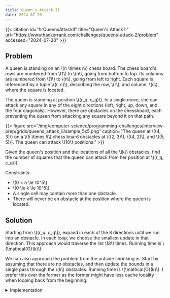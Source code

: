 ```yaml
---
title: Queen's Attack II
date: 2024-07-20
---
```


{{< citation
  id="hrQueensAttackII"
  title="Queen's Attack II"
  url="https://www.hackerrank.com/challenges/queens-attack-2/problem"
  accessed="2024-07-20" >}}

## Problem

A queen is standing on an \\(n \times n\\) chess board. The chess
board's rows are numbered from \\(1\\) to \\(n\\), going from bottom to
top. Its columns are numbered from \\(1\\) to \\(n\\), going from left
to right. Each square is referenced by a tuple \\((r, c)\\), describing
the row, \\(r\\), and column, \\(c\\), where the square is located.

The queen is standing at position \\((r_q, c_q)\\). In a single move,
she can attack any square in any of the eight directions (left, right,
up, down, and the four diagonals). However, there are obstacles on the
chessboard, each preventing the queen from attacking any square beyond
it on that path.

{{< figure
  src="/img/computer-science/programming-challenges/interview-prep/grids/queens_attack_ii/sample_5x5.png"
  caption="The queen at \\((4, 3)\\) on a \\(5 \times 5\\) chess board obstacles at \\((2, 3)\\), \\((4, 2)\\), and \\((5, 5)\\). The queen can attack \\(10\\) positions." >}}

Given the queen's position and the locations of all the \\(k\\)
obstacles, find the number of squares that the queen can attack from her
position at \\((r_q, c_q\\)).

Constraints:

* \\(0 < n \le 10^5\\)
* \\(0 \le k \le 10^5\\)
* A single cell may contain more than one obstacle.
* There will never be an obstacle at the position where the queen is
  located.

## Solution

Starting from \\((r_q, c_q\\)), expand in each of the 8 directions until
we run into an obstacle. In each loop, we choose the smallest update in
that direction. This approach would traverse the list \\(8\\) times.
Running time is \\(\mathcal{O}(k)\\).

We can also approach the problem from the outside shrinking in. Start by
assuming that there are no obstacles, and then update the bounds in a
single pass through the \\(k\\) obstacles. Running time is
\\(\mathcal{O}(k)\\). I prefer this over the former as the former might
have less cache locality when looping back from the beginning.

<details>
<summary>Implementation</summary>

{{< readfile
  file="content/computer-science/programming-challenges/interview-prep/grids/queens_attack_ii.py"
  highlight="py" >}}

</details>
